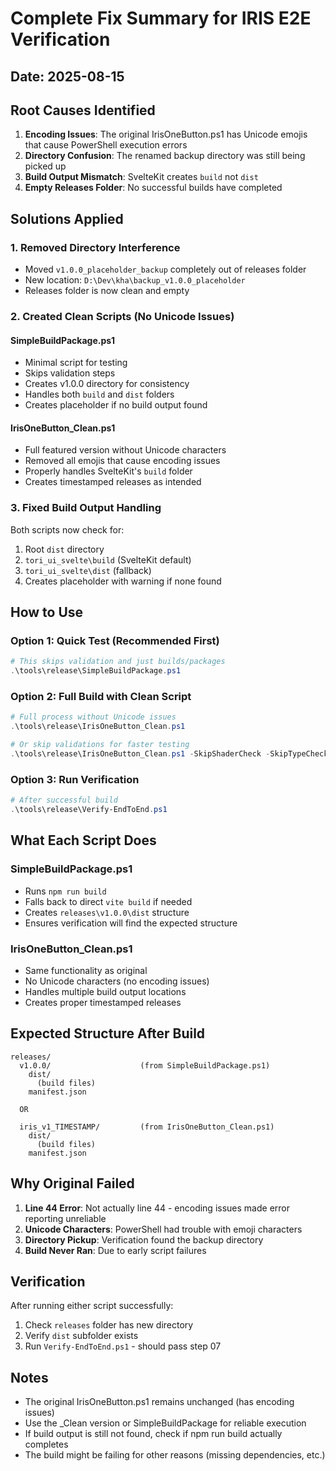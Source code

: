 # Complete Fix Summary for IRIS E2E Verification

## Date: 2025-08-15

## Root Causes Identified

1. **Encoding Issues**: The original IrisOneButton.ps1 has Unicode emojis that cause PowerShell execution errors
2. **Directory Confusion**: The renamed backup directory was still being picked up
3. **Build Output Mismatch**: SvelteKit creates `build` not `dist`
4. **Empty Releases Folder**: No successful builds have completed

## Solutions Applied

### 1. Removed Directory Interference
- Moved `v1.0.0_placeholder_backup` completely out of releases folder
- New location: `D:\Dev\kha\backup_v1.0.0_placeholder`
- Releases folder is now clean and empty

### 2. Created Clean Scripts (No Unicode Issues)

#### SimpleBuildPackage.ps1
- Minimal script for testing
- Skips validation steps
- Creates v1.0.0 directory for consistency
- Handles both `build` and `dist` folders
- Creates placeholder if no build output found

#### IrisOneButton_Clean.ps1  
- Full featured version without Unicode characters
- Removed all emojis that cause encoding issues
- Properly handles SvelteKit's `build` folder
- Creates timestamped releases as intended

### 3. Fixed Build Output Handling
Both scripts now check for:
1. Root `dist` directory
2. `tori_ui_svelte\build` (SvelteKit default)
3. `tori_ui_svelte\dist` (fallback)
4. Creates placeholder with warning if none found

## How to Use

### Option 1: Quick Test (Recommended First)
```powershell
# This skips validation and just builds/packages
.\tools\release\SimpleBuildPackage.ps1
```

### Option 2: Full Build with Clean Script
```powershell
# Full process without Unicode issues
.\tools\release\IrisOneButton_Clean.ps1

# Or skip validations for faster testing
.\tools\release\IrisOneButton_Clean.ps1 -SkipShaderCheck -SkipTypeCheck
```

### Option 3: Run Verification
```powershell
# After successful build
.\tools\release\Verify-EndToEnd.ps1
```

## What Each Script Does

### SimpleBuildPackage.ps1
- Runs `npm run build`
- Falls back to direct `vite build` if needed
- Creates `releases\v1.0.0\dist` structure
- Ensures verification will find the expected structure

### IrisOneButton_Clean.ps1
- Same functionality as original
- No Unicode characters (no encoding issues)
- Handles multiple build output locations
- Creates proper timestamped releases

## Expected Structure After Build
```
releases/
  v1.0.0/                    (from SimpleBuildPackage.ps1)
    dist/
      (build files)
    manifest.json
  
  OR
  
  iris_v1_TIMESTAMP/         (from IrisOneButton_Clean.ps1)
    dist/
      (build files)
    manifest.json
```

## Why Original Failed

1. **Line 44 Error**: Not actually line 44 - encoding issues made error reporting unreliable
2. **Unicode Characters**: PowerShell had trouble with emoji characters
3. **Directory Pickup**: Verification found the backup directory
4. **Build Never Ran**: Due to early script failures

## Verification

After running either script successfully:
1. Check `releases` folder has new directory
2. Verify `dist` subfolder exists
3. Run `Verify-EndToEnd.ps1` - should pass step 07

## Notes

- The original IrisOneButton.ps1 remains unchanged (has encoding issues)
- Use the _Clean version or SimpleBuildPackage for reliable execution
- If build output is still not found, check if npm run build actually completes
- The build might be failing for other reasons (missing dependencies, etc.)
